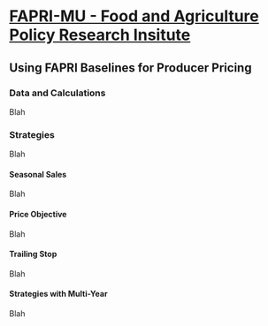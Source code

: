 # [FAPRI-MU - Food and Agriculture Policy Research Insitute](https://www.fapri.missouri.edu)
## Using FAPRI Baselines for Producer Pricing

### Data and Calculations
Blah
### Strategies
Blah
#### Seasonal Sales
Blah
#### Price Objective
Blah
#### Trailing Stop
Blah
#### Strategies with Multi-Year
Blah
